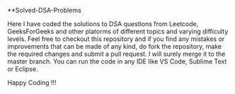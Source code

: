 **Solved-DSA-Problems

Here I have coded the solutions to DSA questions from Leetcode, GeeksForGeeks and other platorms of different topics and varying difficulty levels. Feel free to checkout this repository and if you find any mistakes or improvements that can be made of any kind, do fork the repository, make the required changes and submit a pull request. I will surely merge it to the master branch.
You can run the code in any IDE like VS Code, Sublime Text or Eclipse.

Happy Coding !!!
